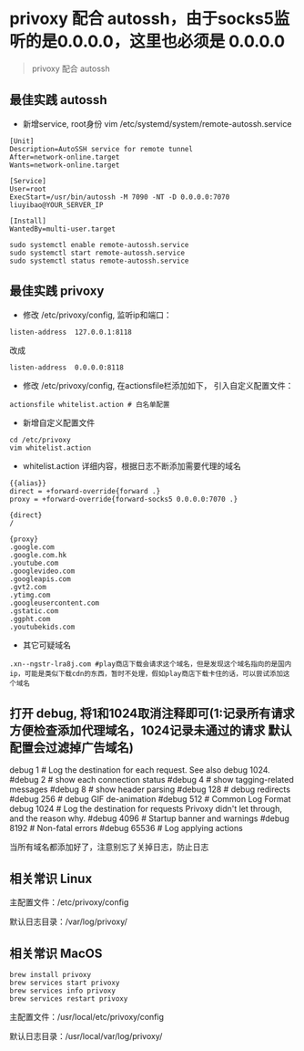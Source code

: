 # privoxy 配合 autossh，由于socks5监听的是0.0.0.0，这里也必须是 0.0.0.0
> privoxy 配合 autossh

## 最佳实践 autossh

- 新增service, root身份 vim /etc/systemd/system/remote-autossh.service

```shell
[Unit]
Description=AutoSSH service for remote tunnel
After=network-online.target
Wants=network-online.target

[Service]
User=root
ExecStart=/usr/bin/autossh -M 7090 -NT -D 0.0.0.0:7070 liuyibao@YOUR_SERVER_IP

[Install]
WantedBy=multi-user.target
```

```
sudo systemctl enable remote-autossh.service
sudo systemctl start remote-autossh.service
sudo systemctl status remote-autossh.service
```

## 最佳实践 privoxy

- 修改 /etc/privoxy/config, 监听ip和端口：
```
listen-address  127.0.0.1:8118
```
改成

```
listen-address  0.0.0.0:8118
```

- 修改 /etc/privoxy/config, 在actionsfile栏添加如下， 引入自定义配置文件：

```
actionsfile whitelist.action # 白名单配置
```

- 新增自定义配置文件

```
cd /etc/privoxy
vim whitelist.action
```

- whitelist.action 详细内容，根据日志不断添加需要代理的域名

```
{{alias}}
direct = +forward-override{forward .}
proxy = +forward-override{forward-socks5 0.0.0.0:7070 .}

{direct}
/

{proxy}
.google.com
.google.com.hk
.youtube.com
.googlevideo.com
.googleapis.com
.gvt2.com
.ytimg.com
.googleusercontent.com
.gstatic.com
.ggpht.com
.youtubekids.com
```

- 其它可疑域名
```shell
.xn--ngstr-lra8j.com #play商店下载会请求这个域名，但是发现这个域名指向的是国内ip，可能是类似下载cdn的东西，暂时不处理，假如play商店下载卡住的话，可以尝试添加这个域名
```

## 打开 debug, 将1和1024取消注释即可(1:记录所有请求 方便检查添加代理域名，1024记录未通过的请求 默认配置会过滤掉广告域名)

debug     1 # Log the destination for each request. See also debug 1024.
#debug     2 # show each connection status
#debug     4 # show tagging-related messages
#debug     8 # show header parsing
#debug   128 # debug redirects
#debug   256 # debug GIF de-animation
#debug   512 # Common Log Format
debug  1024 # Log the destination for requests Privoxy didn't let through, and the reason why.
#debug  4096 # Startup banner and warnings
#debug  8192 # Non-fatal errors
#debug 65536 # Log applying actions

当所有域名都添加好了，注意别忘了关掉日志，防止日志

## 相关常识 Linux

主配置文件：/etc/privoxy/config

默认日志目录：/var/log/privoxy/

## 相关常识 MacOS

```
brew install privoxy
brew services start privoxy
brew services info privoxy
brew services restart privoxy
```

主配置文件：/usr/local/etc/privoxy/config

默认日志目录：/usr/local/var/log/privoxy/